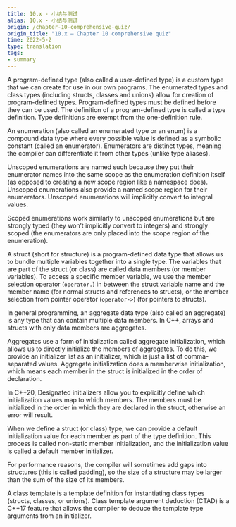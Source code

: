 ```yaml
---
title: 10.x - 小结与测试
alias: 10.x - 小结与测试
origin: /chapter-10-comprehensive-quiz/
origin_title: "10.x — Chapter 10 comprehensive quiz"
time: 2022-5-2
type: translation
tags:
- summary
---
```

A program-defined type (also called a user-defined type) is a custom type that we can create for use in our own programs. The enumerated types and class types (including structs, classes and unions) allow for creation of program-defined types. Program-defined types must be defined before they can be used. The definition of a program-defined type is called a type definition. Type definitions are exempt from the one-definition rule.

An enumeration (also called an enumerated type or an enum) is a compound data type where every possible value is defined as a symbolic constant (called an enumerator). Enumerators are distinct types, meaning the compiler can differentiate it from other types (unlike type aliases).

Unscoped enumerations are named such because they put their enumerator names into the same scope as the enumeration definition itself (as opposed to creating a new scope region like a namespace does). Unscoped enumerations also provide a named scope region for their enumerators. Unscoped enumerations will implicitly convert to integral values.

Scoped enumerations work similarly to unscoped enumerations but are strongly typed (they won’t implicitly convert to integers) and strongly scoped (the enumerators are only placed into the scope region of the enumeration).

A struct (short for structure) is a program-defined data type that allows us to bundle multiple variables together into a single type. The variables that are part of the struct (or class) are called data members (or member variables). To access a specific member variable, we use the member selection operator (`operator.`) in between the struct variable name and the member name (for normal structs and references to structs), or the member selection from pointer operator (`operator->`) (for pointers to structs).

In general programming, an aggregate data type (also called an aggregate) is any type that can contain multiple data members. In C++, arrays and structs with only data members are aggregates.

Aggregates use a form of initialization called aggregate initialization, which allows us to directly initialize the members of aggregates. To do this, we provide an initializer list as an initializer, which is just a list of comma-separated values. Aggregate initialization does a memberwise initialization, which means each member in the struct is initialized in the order of declaration.

In C++20, Designated initializers allow you to explicitly define which initialization values map to which members. The members must be initialized in the order in which they are declared in the struct, otherwise an error will result.

When we define a struct (or class) type, we can provide a default initialization value for each member as part of the type definition. This process is called non-static member initialization, and the initialization value is called a default member initializer.

For performance reasons, the compiler will sometimes add gaps into structures (this is called padding), so the size of a structure may be larger than the sum of the size of its members.

A class template is a template definition for instantiating class types (structs, classes, or unions). Class template argument deduction (CTAD) is a C++17 feature that allows the compiler to deduce the template type arguments from an initializer.